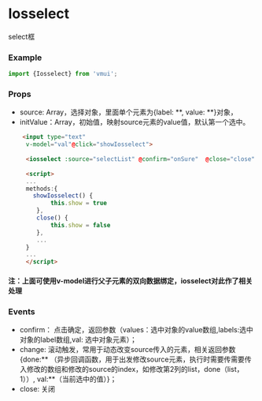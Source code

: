 Iosselect
====================
select框

### Example

```js
import {Iosselect} from 'vmui';
```

### Props

* source: Array，选择对象，里面单个元素为{label: **, value: **}对象，
* initValue：Array，初始值，映射source元素的value值，默认第一个选中。

```html
	<input type="text"
	 v-model="val"@click="showIosselect">
	 
	 <iosselect :source="selectList" @confirm="onSure"  @close="close" v-if="show" v-model="val"></iosselect>
	 
	 <script>
	 ...
	 methods:{
	   showIosselect() {
		    this.show = true
		},
		close() {
		    this.show = false
		},
		...
	 }
	 ...
	 </script>
```
#### 注：上面可使用v-model进行父子元素的双向数据绑定，iosselect对此作了相关处理

### Events

* confirm： 点击确定，返回参数（values：选中对象的value数组,labels:选中对象的label数组,val: 选中对象元素）；
* change: 滚动触发，常用于动态改变source传入的元素，相关返回参数{done:** （异步回调函数，用于出发修改source元素，执行时需要传需要传入修改的数组和修改的source的index，如修改第2列的list，done（list，1））, val:**（当前选中的值）}；
* close: 关闭



